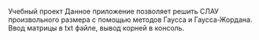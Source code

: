 Учебный проект
Данное приложение позволяет решить СЛАУ произвольного размера с помощью методов Гаусса и Гаусса-Жордана.
Ввод матрицы в txt файле, вывод корней в консоль.
